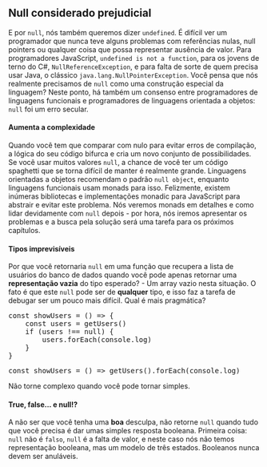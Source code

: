 <h2>Null considerado prejudicial</h2>

<p>E por <code>null</code>, nós também queremos dizer <code>undefined</code>. É difícil ver um programador que nunca teve alguns problemas com referências nulas, null pointers ou qualquer coisa que possa representar ausência de valor. Para programadores JavaScript, <code>undefined is not a function</code>, para os jovens de terno do C#, <code>NullReferenceException</code>, e para falta de sorte de quem precisa usar Java, o clássico <code>java.lang.NullPointerException</code>. Você pensa que nós realmente precisamos de <code>null</code> como uma construção especial da linguagem? Neste ponto, há também um consenso entre programadores de linguagens funcionais e programadores de linguagens orientada a objetos: <code>null</code> foi um erro secular.
</p>

<h4>Aumenta a complexidade</h4>

<p>Quando você tem que comparar com nulo para evitar erros de compilação, a lógica do seu código 
bifurca e cria um novo conjunto de possibilidades. Se você usar muitos valores <code>null</code>, a chance de você ter um código spaghetti que se torna difícil de manter é realmente grande. Linguagens orientadas a objetos recomendam o padrão <code>null object</code>, enquanto linguagens funcionais usam monads para isso. Felizmente, existem inúmeras bibliotecas e implementações monadic para JavaScript para abstrair e evitar este problema. Nós veremos monads em detalhes e como lidar devidamente com <code>null</code> depois - por hora, nós iremos apresentar os problemas e a busca pela solução será uma tarefa para os próximos capítulos.
</p>

<h4>Tipos imprevisíveis</h4>

<p>Por que você retornaria <code>null</code> em uma função que recupera a lista de usuários do banco de dados quando você pode apenas retornar uma <b>representação vazia</b> do tipo esperado? - Um array vazio nesta situação. O fato é que este <code>null</code> pode ser de <b>qualquer</b> tipo, e isso faz a tarefa de debugar ser um pouco mais difícil. Qual é mais pragmática?</p>

<pre><span class="pl-k">const</span> <span class="pl-c1">showUsers</span> <span class="pl-k">=</span> () <span class="pl-k">=&gt;</span> {
    <span class="pl-k">const</span> <span class="pl-c1">users</span> <span class="pl-k">=</span> <span class="pl-en">getUsers</span>()
    <span class="pl-k">if</span> (users <span class="pl-k">!==</span> <span class="pl-c1">null</span>) {
        <span class="pl-smi">users</span>.<span class="pl-c1">forEach</span>(<span class="pl-en">console</span>.<span class="pl-smi">log</span>)
    }
}</pre>

<pre><span class="pl-k">const</span> <span class="pl-c1">showUsers</span> <span class="pl-k">=</span> () <span class="pl-k">=&gt;</span> <span class="pl-en">getUsers</span>().<span class="pl-c1">forEach</span>(<span class="pl-en">console</span>.<span class="pl-smi">log</span>)</pre>

<p>Não torne complexo quando você pode tornar simples.</p>

<h4>True, false... e null!?</h4>

<p>A não ser que você tenha uma <b>boa</b> desculpa, não retorne <code>null</code> quando tudo que você precisa é dar umas simples resposta booleana. Primeira coisa: <code>null</code> não é <code>falso</code>, <code>null</code> é a falta de valor, e neste caso nós não temos representação booleana, mas um modelo de três estados. Booleanos nunca devem ser anuláveis.</p>



